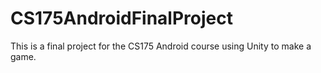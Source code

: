 # CS175AndroidFinalProject
This is a final project for the CS175 Android course using Unity to make a game.
